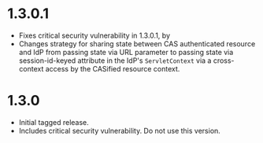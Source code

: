 
# 1.3.0.1

* Fixes critical security vulnerability in 1.3.0.1, by
* Changes strategy for sharing state between CAS authenticated resource and IdP from passing state via URL parameter to passing state via session-id-keyed attribute in the IdP's `ServletContext` via a cross-context access by the CASified resource context.

# 1.3.0

* Initial tagged release.
* Includes critical security vulnerability.  Do not use this version.
